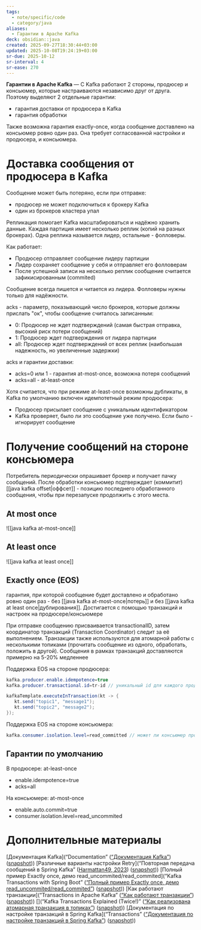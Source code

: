 ```yaml
---
tags:
  - note/specific/code
  - category/java
aliases:
  - Гарантии в Apache Kafka
deck: obsidian::java
created: 2025-09-27T18:30:44+03:00
updated: 2025-10-08T19:24:19+03:00
sr-due: 2025-10-12
sr-interval: 4
sr-ease: 270
---
```


**Гарантии в Apache Kafka**
—
С Kafka работают 2 стороны, продюсер и консьюмер, которые настраиваются независимо друг от друга. Поэтому выделяют 2 отдельные гарантии:
- гарантия доставки от продюсера в Kafka
- гарантия обработки

Также возможна гарантия exactly-once, когда сообщение доставлено на консьюмер ровно один раз. Она требует согласованной настройки и продюсера, и консьюмера.

# Доставка сообщения от продюсера в Kafka

Сообщение может быть потеряно, если при отправке:
- продюсер не может подключиться к брокеру Kafka
- один из брокеров кластера упал

Репликация помогает Kafka масштабироваться и надёжно хранить данные. Каждая партиция имеет несколько реплик (копий на разных брокерах). Одна реплика называется лидер, остальные - фолловеры.

Как работает:
- Продюсер отправляет сообщение лидеру партиции
- Лидер сохраняет сообщение у себя и отправляет его фолловерам
- После успешной записи на несколько реплик сообщение считается зафикисированным (commited)

Сообщение всегда пишется и читается из лидера. Фолловеры нужны только для надёжности.

acks - параметр, показывающий число брокеров, которые должны прислать "ок", чтобы сообщение считалось записанным:
- 0: Продюсер не ждет подтверждений (самая быстрая отправка, высокий риск потери сообщений)
- 1: Продюсер ждет подтверждения от лидера партиции
- all: Продюсер ждет подтверждений от всех реплик (наибольшая надежность, но увеличенные задержки)

acks и гарантии доставки:
- acks=0 или 1 - гарантия at-most-once, возможна потеря сообщений
- acks=all - at-least-once

Хотя считается, что при режиме at-least-once возможны дубликаты, в Kafka по умолчанию включен идемпотетный режим продюсера:
- Продюсер присылает сообщение с уникальным идентификатором
- Kafka проверяет, было ли это сообщение уже получено. Если было - игнорирует сообщение

# Получение сообщений на стороне консьюмера

Потребитель периодически опрашивает брокер и получает пачку сообщений. После обработки консьюмер подтверждает (коммитит) [[java kafka offset|оффсет]] - позицию последнего обработанного сообщения, чтобы при перезапуске продолжить с этого места.
## At most once
![[java kafka at-most-once]]
## At least once
![[java kafka at least once]]

## Exactly once (EOS)

гарантия, при которой сообщение будет доставлено и обработано ровно один раз - без [[java kafka at-most-once|потерь]] и без [[java kafka at least once|дублирования]]. Достигается с помощью транзакций и настроек на продюсере/консьюмере

При отправке сообщению присваивается transactionalID, затем координатор транзакций (Transaction Coordinator) следит за её выполнением. Транзакции также используются для атомарной работы с несколькими топиками (прочитать сообщение из одного, обработать, положить в другой). Сообщения в рамках транзакций доставляются примерно на 5-20% медленнее

Поддержка EOS на стороне продюсера:
```java
kafka.producer.enable.idempotence=true
kafka.producer.transactional.id=tr-id // уникальный id для каждого продюсера. Помогает избежать проблем при "мерцании" продюсера или его рестарте

kafkaTemplate.executeInTransaction(kt -> { 
   kt.send("topic1", "message1"); 
   kt.send("topic2", "message2"); 
});
```

Поддержка EOS на стороне консьюмера:
```java
kafka.consumer.isolation.level=read_committed // может ли консьюмер прочитать сообщения из транзакций, которые ещё не закоммичены. read_committed или read_uncommitted
```

## Гарантии по умолчанию

В продюсере: at-least-once
- enable.idempotence=true
- acks=all

На консьюмере: at-most-once
- enable.auto.commit=true
- consumer.isolation.level=read_uncommited

# Дополнительные материалы

[Документация Kafka](“Documentation” ([“Документация Kafka”](zotero://select/library/items/8GCF69IC)) ([snapshot](zotero://open-pdf/library/items/RTI6FZJC?sel=h1&annotation=KJWCFQW7)))
[Различные варианты настройки Retry](“Повторная передача сообщений в Spring Kafka” ([Harmattan49, 2023](zotero://select/library/items/CT8382FC)) ([snapshot](zotero://open-pdf/library/items/7YJLL2NY?sel=h1%20%3E%20span&annotation=CTPNWG3H)))
[Полный пример Exactly once, демо read_uncommited/read_commited](“Kafka Transactions with Spring Boot” ([“Полный пример Exactly once, демо read_uncommited/read_commited”](zotero://select/library/items/R82NZQD8)) ([snapshot](zotero://open-pdf/library/items/JMNHNW7E?sel=header%20%3E%20h2&annotation=3TIJZ2GU)))
[Как работают транзакции](“Transactions in Apache Kafka” ([“Как работают транзакции”](zotero://select/library/items/GYYY8UNP)) ([snapshot](zotero://open-pdf/library/items/JYUQLFD5?sel=h1&annotation=2XGF8B92)))
[](“Kafka Transactions Explained (Twice!)” ([“Как реализована атомарная транзакция в топиках”](zotero://select/library/items/MHBPBUBL)) ([snapshot](zotero://open-pdf/library/items/7PAWQLTV?sel=h1&annotation=92F9V6CN)))
[Документация по настройке транзакций в Spring Kafka](“Transactions” ([“Документация по настройке транзакций в Spring Kafka”](zotero://select/library/items/NDLRA83P)) ([snapshot](zotero://open-pdf/library/items/CIFPNTNB?sel=%23page-title&annotation=U9DGLZTP)))
